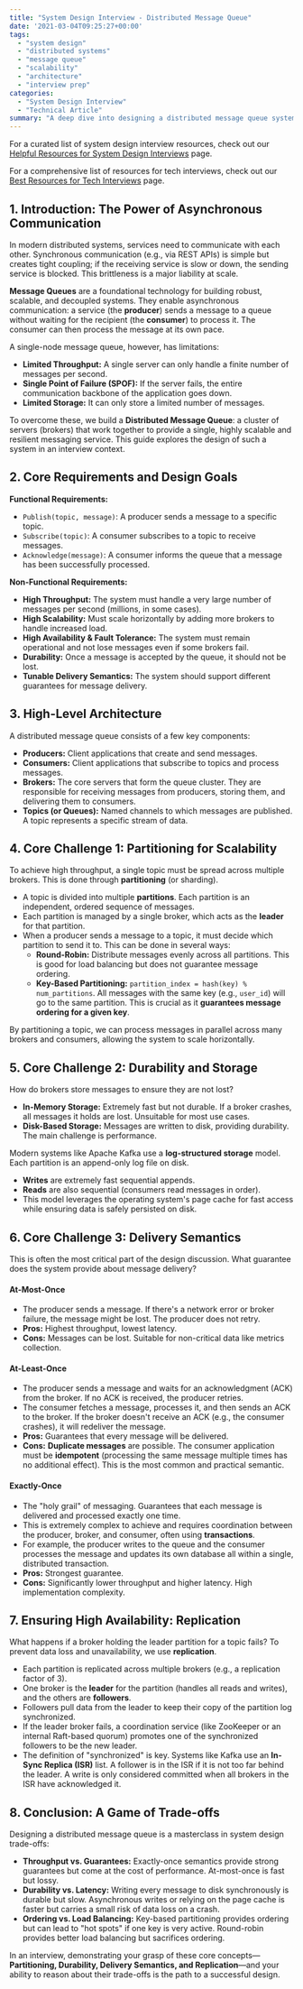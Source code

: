 ```yaml
---
title: "System Design Interview - Distributed Message Queue"
date: '2021-03-04T09:25:27+00:00'
tags:
  - "system design"
  - "distributed systems"
  - "message queue"
  - "scalability"
  - "architecture"
  - "interview prep"
categories:
  - "System Design Interview"
  - "Technical Article"
summary: "A deep dive into designing a distributed message queue system. This guide covers core concepts from producers and consumers to advanced topics like delivery semantics (at-least-once, exactly-once), data partitioning, fault tolerance, and achieving high throughput."
---
```


For a curated list of system design interview resources, check out our [Helpful Resources for System Design Interviews](/helpful-resources-for-system-design-interviews) page.

For a comprehensive list of resources for tech interviews, check out our [Best Resources for Tech Interviews](/best-resources-for-tech-interviews) page.

## 1. Introduction: The Power of Asynchronous Communication

In modern distributed systems, services need to communicate with each other. Synchronous communication (e.g., via REST APIs) is simple but creates tight coupling; if the receiving service is slow or down, the sending service is blocked. This brittleness is a major liability at scale.

**Message Queues** are a foundational technology for building robust, scalable, and decoupled systems. They enable asynchronous communication: a service (the **producer**) sends a message to a queue without waiting for the recipient (the **consumer**) to process it. The consumer can then process the message at its own pace.

A single-node message queue, however, has limitations:
*   **Limited Throughput:** A single server can only handle a finite number of messages per second.
*   **Single Point of Failure (SPOF):** If the server fails, the entire communication backbone of the application goes down.
*   **Limited Storage:** It can only store a limited number of messages.

To overcome these, we build a **Distributed Message Queue**: a cluster of servers (brokers) that work together to provide a single, highly scalable and resilient messaging service. This guide explores the design of such a system in an interview context.

## 2. Core Requirements and Design Goals

**Functional Requirements:**
*   `Publish(topic, message)`: A producer sends a message to a specific topic.
*   `Subscribe(topic)`: A consumer subscribes to a topic to receive messages.
*   `Acknowledge(message)`: A consumer informs the queue that a message has been successfully processed.

**Non-Functional Requirements:**
*   **High Throughput:** The system must handle a very large number of messages per second (millions, in some cases).
*   **High Scalability:** Must scale horizontally by adding more brokers to handle increased load.
*   **High Availability & Fault Tolerance:** The system must remain operational and not lose messages even if some brokers fail.
*   **Durability:** Once a message is accepted by the queue, it should not be lost.
*   **Tunable Delivery Semantics:** The system should support different guarantees for message delivery.

## 3. High-Level Architecture

A distributed message queue consists of a few key components:
*   **Producers:** Client applications that create and send messages.
*   **Consumers:** Client applications that subscribe to topics and process messages.
*   **Brokers:** The core servers that form the queue cluster. They are responsible for receiving messages from producers, storing them, and delivering them to consumers.
*   **Topics (or Queues):** Named channels to which messages are published. A topic represents a specific stream of data.

## 4. Core Challenge 1: Partitioning for Scalability

To achieve high throughput, a single topic must be spread across multiple brokers. This is done through **partitioning** (or sharding).

*   A topic is divided into multiple **partitions**. Each partition is an independent, ordered sequence of messages.
*   Each partition is managed by a single broker, which acts as the **leader** for that partition.
*   When a producer sends a message to a topic, it must decide which partition to send it to. This can be done in several ways:
    *   **Round-Robin:** Distribute messages evenly across all partitions. This is good for load balancing but does not guarantee message ordering.
    *   **Key-Based Partitioning:** `partition_index = hash(key) % num_partitions`. All messages with the same key (e.g., `user_id`) will go to the same partition. This is crucial as it **guarantees message ordering for a given key**.

By partitioning a topic, we can process messages in parallel across many brokers and consumers, allowing the system to scale horizontally.

## 5. Core Challenge 2: Durability and Storage

How do brokers store messages to ensure they are not lost?
*   **In-Memory Storage:** Extremely fast but not durable. If a broker crashes, all messages it holds are lost. Unsuitable for most use cases.
*   **Disk-Based Storage:** Messages are written to disk, providing durability. The main challenge is performance.

Modern systems like Apache Kafka use a **log-structured storage** model. Each partition is an append-only log file on disk.
*   **Writes** are extremely fast sequential appends.
*   **Reads** are also sequential (consumers read messages in order).
*   This model leverages the operating system's page cache for fast access while ensuring data is safely persisted on disk.

## 6. Core Challenge 3: Delivery Semantics

This is often the most critical part of the design discussion. What guarantee does the system provide about message delivery?

#### At-Most-Once
*   The producer sends a message. If there's a network error or broker failure, the message might be lost. The producer does not retry.
*   **Pros:** Highest throughput, lowest latency.
*   **Cons:** Messages can be lost. Suitable for non-critical data like metrics collection.

#### At-Least-Once
*   The producer sends a message and waits for an acknowledgment (ACK) from the broker. If no ACK is received, the producer retries.
*   The consumer fetches a message, processes it, and then sends an ACK to the broker. If the broker doesn't receive an ACK (e.g., the consumer crashes), it will redeliver the message.
*   **Pros:** Guarantees that every message will be delivered.
*   **Cons:** **Duplicate messages** are possible. The consumer application must be **idempotent** (processing the same message multiple times has no additional effect). This is the most common and practical semantic.

#### Exactly-Once
*   The "holy grail" of messaging. Guarantees that each message is delivered and processed exactly one time.
*   This is extremely complex to achieve and requires coordination between the producer, broker, and consumer, often using **transactions**.
*   For example, the producer writes to the queue and the consumer processes the message and updates its own database all within a single, distributed transaction.
*   **Pros:** Strongest guarantee.
*   **Cons:** Significantly lower throughput and higher latency. High implementation complexity.

## 7. Ensuring High Availability: Replication

What happens if a broker holding the leader partition for a topic fails? To prevent data loss and unavailability, we use **replication**.

*   Each partition is replicated across multiple brokers (e.g., a replication factor of 3).
*   One broker is the **leader** for the partition (handles all reads and writes), and the others are **followers**.
*   Followers pull data from the leader to keep their copy of the partition log synchronized.
*   If the leader broker fails, a coordination service (like ZooKeeper or an internal Raft-based quorum) promotes one of the synchronized followers to be the new leader.
*   The definition of "synchronized" is key. Systems like Kafka use an **In-Sync Replica (ISR)** list. A follower is in the ISR if it is not too far behind the leader. A write is only considered committed when all brokers in the ISR have acknowledged it.

## 8. Conclusion: A Game of Trade-offs

Designing a distributed message queue is a masterclass in system design trade-offs:
*   **Throughput vs. Guarantees:** Exactly-once semantics provide strong guarantees but come at the cost of performance. At-most-once is fast but lossy.
*   **Durability vs. Latency:** Writing every message to disk synchronously is durable but slow. Asynchronous writes or relying on the page cache is faster but carries a small risk of data loss on a crash.
*   **Ordering vs. Load Balancing:** Key-based partitioning provides ordering but can lead to "hot spots" if one key is very active. Round-robin provides better load balancing but sacrifices ordering.

In an interview, demonstrating your grasp of these core concepts—**Partitioning, Durability, Delivery Semantics, and Replication**—and your ability to reason about their trade-offs is the path to a successful design.
